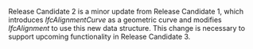 ﻿Release Candidate 2 is a minor update from Release Candidate 1, which introduces _IfcAlignmentCurve_ as a geometric curve and modifies _IfcAlignment_ to use this new data structure. This change is necessary to support upcoming functionality in Release Candidate 3.